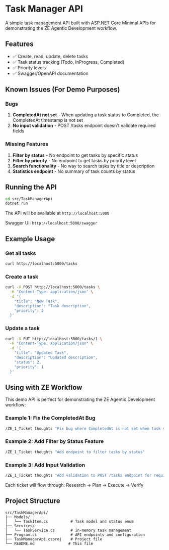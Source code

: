 # Task Manager API

A simple task management API built with ASP.NET Core Minimal APIs for demonstrating the ZE Agentic Development workflow.

## Features

- ✅ Create, read, update, delete tasks
- ✅ Task status tracking (Todo, InProgress, Completed)
- ✅ Priority levels
- ✅ Swagger/OpenAPI documentation

## Known Issues (For Demo Purposes)

### Bugs
1. **CompletedAt not set** - When updating a task status to Completed, the CompletedAt timestamp is not set
2. **No input validation** - POST /tasks endpoint doesn't validate required fields

### Missing Features
1. **Filter by status** - No endpoint to get tasks by specific status
2. **Filter by priority** - No endpoint to get tasks by priority level
3. **Search functionality** - No way to search tasks by title or description
4. **Statistics endpoint** - No summary of task counts by status

## Running the API

```bash
cd src/TaskManagerApi
dotnet run
```

The API will be available at `http://localhost:5000`

Swagger UI: `http://localhost:5000/swagger`

## Example Usage

### Get all tasks
```bash
curl http://localhost:5000/tasks
```

### Create a task
```bash
curl -X POST http://localhost:5000/tasks \
  -H "Content-Type: application/json" \
  -d '{
    "title": "New Task",
    "description": "Task description",
    "priority": 2
  }'
```

### Update a task
```bash
curl -X PUT http://localhost:5000/tasks/1 \
  -H "Content-Type: application/json" \
  -d '{
    "title": "Updated Task",
    "description": "Updated description",
    "status": 2,
    "priority": 1
  }'
```

## Using with ZE Workflow

This demo API is perfect for demonstrating the ZE Agentic Development workflow:

### Example 1: Fix the CompletedAt Bug
```bash
/ZE_1_Ticket thoughts "Fix bug where CompletedAt is not set when task status changes to Completed"
```

### Example 2: Add Filter by Status Feature
```bash
/ZE_1_Ticket thoughts "Add endpoint to filter tasks by status"
```

### Example 3: Add Input Validation
```bash
/ZE_1_Ticket thoughts "Add validation to POST /tasks endpoint for required fields"
```

Each ticket will flow through: Research → Plan → Execute → Verify

## Project Structure

```
src/TaskManagerApi/
├── Models/
│   └── TaskItem.cs          # Task model and status enum
├── Services/
│   └── TaskService.cs       # In-memory task management
├── Program.cs               # API endpoints and configuration
├── TaskManagerApi.csproj    # Project file
└── README.md               # This file
```

